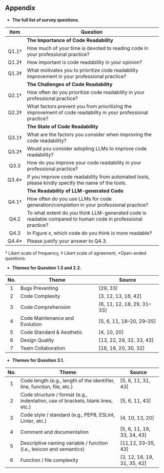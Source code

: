 ## Appendix

- **The full list of survey questions.**

| Item   | Question                                                                                                      |
|:------:|---------------------------------------------------------------------------------------------------------------|
|        | **The Importance of Code Readability**                                                                        |
| Q1.1†  | How much of your time is devoted to reading code in your professional practice?                               |
| Q1.2‡  | How important is code readability in your opinion?                                                            |
| Q1.3‡  | What motivates you to prioritize code readability improvement in your professional practice?                  |
|        | **The Challenges of Code Readability**                                                                        |
| Q2.1†  | How often do you prioritize code readability in your professional practice?                                   |
| Q2.2‡  | What factors prevent you from prioritizing the improvement of code readability in your professional practice? |
|        | **The State of Code Readability**                                                                             |
| Q3.1‡  | What are the factors you consider when improving the code readability?                                        |
| Q3.2‡  | Would you consider adopting LLMs to improve code readability?                                                 |
| Q3.3   | How do you improve your code readability in your professional practice?                                       |
| Q3.4*  | If you improve code readability from automated tools, please kindly specify the name of the tools.            |
|        | **The Readability of LLM-generated Code**                                                                     |
| Q4.1†  | How often do you use LLMs for code generation/completion in your professional practice?                       |
| Q4.2   | To what extent do you think LLM-generated code is readable compared to human code in professional practice?   |
| Q4.3   | In Figure x, which code do you think is more readable?                                                        |
| Q4.4*  | Please justify your answer to Q4.3.                                                                           |

† Likert scale of frequency, ‡ Likert scale of agreement, *Open-ended questions.

- **Themes for Question 1.3 and 2.2.**

| No. | Theme                          | Source                      |
|:---:|--------------------------------|-----------------------------|
|  1  | Bugs Preventing                | [29, 33]                    |
|  2  | Code Complexity                | [3, 12, 13, 16, 42]         |
|  3  | Code Comprehension             | [6, 11, 12, 18, 29, 31–33]  |
|  4  | Code Maintenance and Evolution | [5, 6, 11, 18–20, 29–35]    |
|  5  | Code Standard & Aesthetic      | [4, 10, 20]                 |
|  6  | Design Quality                 | [13, 22, 29, 32, 33, 43]    |
|  7  | Team Collaboration             | [16, 18, 20, 30, 32]        |

- **Themes for Question 3.1.**

| No. | Theme                                                                           | Source |
|:---:|---------------------------------------------------------------------------------|-----------------------------|
|  1  | Code length (e.g., length of the identifier, line, function, file, etc.)        | [5, 6, 11, 31, 43]          |
|  2  | Code structure / format (e.g., indentation, use of brackets, blank lines, etc.) | [5, 6, 11, 43]              |
|  3  | Code style / standard (e.g., PEP8, ESLint, Linter, etc.)                        | [4, 10, 13, 20]             |
|  4  | Comment and documentation                                                       | [5, 6, 11, 19, 33, 34, 43]  |
|  5  | Descriptive naming variable / function (i.e., lexicon and semantics)            | [11,12, 33–35, 43]          |
|  6  | Function / file complexity                                                      | [3, 12, 18, 19, 31, 35, 42] |